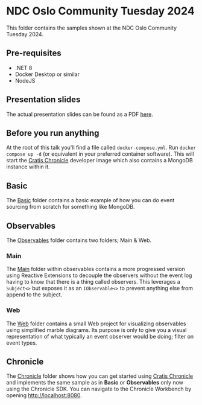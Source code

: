 # NDC Oslo Community Tuesday 2024

This folder contains the samples shown at the NDC Oslo Community Tuesday 2024.

## Pre-requisites

* .NET 8
* Docker Desktop or similar
* NodeJS

## Presentation slides

The actual presentation slides can be found as a PDF [here](./Presentation/Building%20Reactive%20apps%20One%20event%20at%20a%20time.pdf).

## Before you run anything

At the root of this talk you'll find a file called `docker-compose.yml`.
Run `docker compose up -d` (or equivalent in your preferred container software).
This will start the [Cratis Chronicle](https://cratis.io) developer image which also
contains a MongoDB instance within it.

## Basic

The [Basic](./Basic/) folder contains a basic example of how you can do event sourcing from scratch for something like MongoDB.

## Observables

The [Observables](./Observables/) folder contains two folders; Main & Web.

### Main

The [Main](./Observables/Main/) folder within observables contains a more progressed version using Reactive Extensions to decouple the observers
without the event log having to know that there is a thing called observers. This leverages a `Subject<>` but exposes it as an `IObservable<>`
to prevent anything else from append to the subject.

### Web

The [Web](./Observables/Web/) folder contains a small Web project for visualizing observables using simplified marble diagrams.
Its purpose is only to give you a visual representation of what typically an event observer would be doing; filter on event types.

## Chronicle

The [Chronicle](./Chronicle/) folder shows how you can get started using [Cratis Chronicle](https://cratis.io) and implements
the same sample as in **Basic** or **Observables** only now using the Chronicle SDK.
You can navigate to the Chronicle Workbench by opening [http://localhost:8080](http://localhost:8080).
